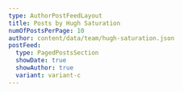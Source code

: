 ```yaml
---
type: AuthorPostFeedLayout
title: Posts by Hugh Saturation
numOfPostsPerPage: 10
author: content/data/team/hugh-saturation.json
postFeed:
  type: PagedPostsSection
  showDate: true
  showAuthor: true
  variant: variant-c
---
```

